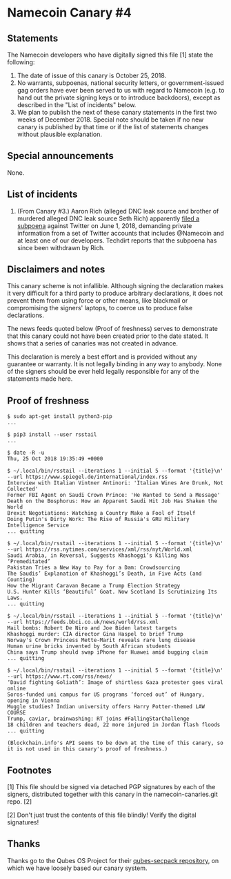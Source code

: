 # Namecoin Canary #4

## Statements

The Namecoin developers who have digitally signed this file [1] state the following:

1. The date of issue of this canary is October 25, 2018.
2. No warrants, subpoenas, national security letters, or government-issued gag orders have ever been served to us with regard to Namecoin (e.g. to hand out the private signing keys or to introduce backdoors), except as described in the "List of incidents" below.
3. We plan to publish the next of these canary statements in the first two weeks of December 2018. Special note should be taken if no new canary is published by that time or if the list of statements changes without plausible explanation.

## Special announcements

None.

## List of incidents

1. (From Canary #3.)  Aaron Rich (alleged DNC leak source and brother of murdered alleged DNC leak source Seth Rich) apparently [filed a subpoena](https://www.techdirt.com/articles/20180609/13541040000/attorneys-seth-rich-linked-defamation-case-demand-identifying-info-thousands-twitter-users-updated.shtml) against Twitter on June 1, 2018, demanding private information from a set of Twitter accounts that includes @Namecoin and at least one of our developers.  Techdirt reports that the subpoena has since been withdrawn by Rich.

## Disclaimers and notes

This canary scheme is not infallible. Although signing the declaration makes it very difficult for a third party to produce arbitrary declarations, it does not prevent them from using force or other means, like blackmail or compromising the signers' laptops, to coerce us to produce false declarations.

The news feeds quoted below (Proof of freshness) serves to demonstrate that this canary could not have been created prior to the date stated.  It shows that a series of canaries was not created in advance.

This declaration is merely a best effort and is provided without any guarantee or warranty. It is not legally binding in any way to anybody. None of the signers should be ever held legally responsible for any of the statements made here.

## Proof of freshness

~~~
$ sudo apt-get install python3-pip
...

$ pip3 install --user rsstail
...

$ date -R -u
Thu, 25 Oct 2018 19:35:49 +0000

$ ~/.local/bin/rsstail --iterations 1 --initial 5 --format '{title}\n' --url https://www.spiegel.de/international/index.rss
Interview with Italian Vintner Antinori: 'Italian Wines Are Drunk, Not Collected'
Former FBI Agent on Saudi Crown Prince: 'He Wanted to Send a Message'
Death on the Bosphorus: How an Apparent Saudi Hit Job Has Shaken the World
Brexit Negotiations: Watching a Country Make a Fool of Itself
Doing Putin's Dirty Work: The Rise of Russia's GRU Military Intelligence Service
... quitting

$ ~/.local/bin/rsstail --iterations 1 --initial 5 --format '{title}\n' --url https://rss.nytimes.com/services/xml/rss/nyt/World.xml
Saudi Arabia, in Reversal, Suggests Khashoggi’s Killing Was ‘Premeditated’
Pakistan Tries a New Way to Pay for a Dam: Crowdsourcing
The Saudis’ Explanation of Khashoggi’s Death, in Five Acts (and Counting)
How the Migrant Caravan Became a Trump Election Strategy
U.S. Hunter Kills ‘Beautiful’ Goat. Now Scotland Is Scrutinizing Its Laws.
... quitting

$ ~/.local/bin/rsstail --iterations 1 --initial 5 --format '{title}\n' --url https://feeds.bbci.co.uk/news/world/rss.xml
Mail bombs: Robert De Niro and Joe Biden latest targets
Khashoggi murder: CIA director Gina Haspel to brief Trump
Norway's Crown Princess Mette-Marit reveals rare lung disease
Human urine bricks invented by South African students
China says Trump should swap iPhone for Huawei amid bugging claim
... quitting

$ ~/.local/bin/rsstail --iterations 1 --initial 5 --format '{title}\n' --url https://www.rt.com/rss/news/
‘David fighting Goliath’: Image of shirtless Gaza protester goes viral online
Soros-funded uni campus for US programs ‘forced out’ of Hungary, opening in Vienna
Muggle studies? Indian university offers Harry Potter-themed LAW COURSE
Trump, caviar, brainwashing: RT joins #FallingStarChallenge
18 children and teachers dead, 22 more injured in Jordan flash floods
... quitting

(Blockchain.info's API seems to be down at the time of this canary, so it is not used in this canary's proof of freshness.)
~~~

## Footnotes

[1] This file should be signed via detached PGP signatures by each of the signers, distributed together with this canary in the namecoin-canaries.git repo. [2]

[2] Don't just trust the contents of this file blindly! Verify the digital signatures!

## Thanks

Thanks go to the Qubes OS Project for their [qubes-secpack repository](https://www.qubes-os.org/security/pack/), on which we have loosely based our canary system.
